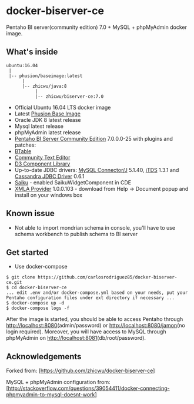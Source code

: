 # docker-biserver-ce
Pentaho BI server(community edition) 7.0 + MySQL + phpMyAdmin docker image. 

## What's inside
```
ubuntu:16.04
 |
 |-- phusion/baseimage:latest
      |
      |-- zhicwu/java:8
           |
           |-- zhicwu/biserver-ce:7.0
```
* Official Ubuntu 16.04 LTS docker image
* Latest [Phusion Base Image](https://github.com/phusion/baseimage-docker)
* Oracle JDK 8 latest release
* Mysql latest release
* phpMyAdmin latest release
* [Pentaho BI Server Community Edition](http://community.pentaho.com/) 7.0.0.0-25 with plugins and patches:
 * [BTable](https://sourceforge.net/projects/btable/)
 * [Community Text Editor](http://www.webdetails.pt/ctools/cte/)
 * [D3 Component Library](https://github.com/webdetails/d3ComponentLibrary)
 * Up-to-date JDBC drivers: [MySQL Connector/J](http://dev.mysql.com/downloads/connector/j/) 5.1.40, [jTDS](https://sourceforge.net/projects/jtds/) 1.3.1 and [Cassandra JDBC Driver](https://github.com/zhicwu/cassandra-jdbc-driver) 0.6.1
 * [Saiku](http://community.meteorite.bi/) - enabled SaikuWidgetComponent in CDE
 * [XMLA Provider](https://sourceforge.net/projects/xmlaconnect/) 1.0.0.103 - download from Help -> Document popup and install on your windows box

## Known issue
- Not able to import mondrian schema in console, you'll have to use schema workbench to publish schema to BI server

## Get started
- Use docker-compose
```
$ git clone https://github.com/carlosrodriguez85/docker-biserver-ce.git
$ cd docker-biserver-ce
... edit .env and/or docker-compose.yml based on your needs, put your Pentaho configuration files under ext directory if necessary ...
$ docker-compose up -d
$ docker-compose logs -f
```
After the image is started, you should be able to access Pentaho through [http://localhost:8080](http://localhost:8080)(admin/password) or [http://localhost:8080/jamon](http://localhost:8080/jamon)(no login required). Moreover, you will have access to MySQL through phpMyAdmin on [http://localhost:8081](http://localhost:8081)(db/root/password).

## Acknowledgements
Forked from: [https://github.com/zhicwu/docker-biserver-ce]

MySQL + phpMyAdmin configuration from: [http://stackoverflow.com/questions/39054411/docker-connecting-phpmyadmin-to-mysql-doesnt-work]

